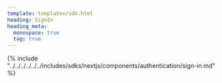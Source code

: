 ```yaml
---
template: templates/sdk.html
heading: SignIn
heading_meta:
  monospace: true
  tag: true
---
```

{% include "../../../../../../includes/sdks/nextjs/components/authentication/sign-in.md" %}
